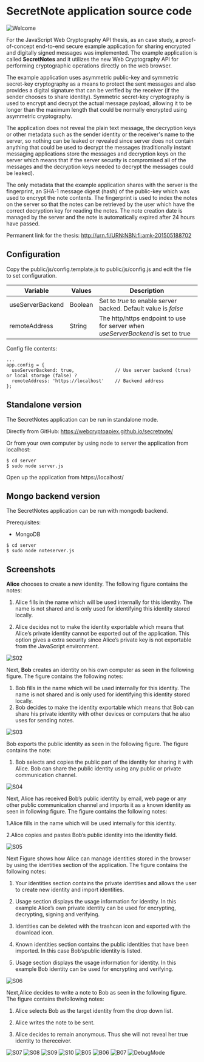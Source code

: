 # SecretNote application source code

![Welcome](https://raw.githubusercontent.com/Fincodr/WebCryptoAPI/master/images/S01_A00_welcome.png)

For the JavaScript Web Cryptography API thesis, as an case study, a proof-of-concept end-to-end secure example application for sharing encrypted and digitally signed messages was implemented. The example application is called **SecretNotes** and it utilizes the new Web Cryptography API for performing cryptographic operations directly on the web browser.

The example application uses asymmetric public-key and symmetric secret-key cryptography as a means to protect the sent messages and also provides a digital signature that can be verified by the receiver (if the sender chooses to share identity). Symmetric secret-key cryptography is used to encrypt and decrypt the actual message payload, allowing it to be longer than the maximum length that could be normally encrypted using asymmetric cryptography.
 
The application does not reveal the plain text message, the decryption keys or other metadata such as the sender identity or the receiver's name to the server, so nothing can be leaked or revealed since server does not contain anything that could be used to decrypt the messages (traditionally instant messaging applications store the messages and decryption keys on the server which means that if the server security is compromised all of the messages and the decryption keys needed to decrypt the messages could be leaked).

The only metadata that the example application shares with the server is the fingerprint, an SHA-1 message digest (hash) of the public-key which was used to encrypt the note contents. The fingerprint is used to index the notes on the server so that the notes can be retrieved by the user which have the correct decryption key for reading the notes. The note creation date is managed by the server and the note is automatically expired after 24 hours have passed.
 
Permanent link for the thesis: http://urn.fi/URN:NBN:fi:amk-201505188702

## Configuration

Copy the public/js/config.template.js to public/js/config.js and edit the file to set configuration.

| Variable | Values | Description |
| ------------- | ------------- | ------------- |
| useServerBackend | Boolean  | Set to _true_ to enable server backed. Default value is _false_ |
| remoteAddress | String  | The http/https endpoint to use for server when _useServerBackend_ is set to true |

Config file contents:

```
...
app.config = {
  useServerBackend: true,				// Use server backend (true) or local storage (false) ?
  remoteAddress: 'https://localhost'	// Backend address
};
```

## Standalone version

The SecretNotes application can be run in standalone mode.

Directly from GitHub:
https://webcryptoapiex.github.io/secretnote/

Or from your own computer by using node to server the application from localhost:

```
$ cd server
$ sudo node server.js
```

Open up the application from https://localhost/

## Mongo backend version

The SecretNotes application can be run with mongodb backend.

Prerequisites:
- MongoDB

```
$ cd server
$ sudo node noteserver.js
```

## Screenshots

**Alice** chooses to create a new identity. The following figure contains the notes:

1. Alice fills in the name which will be used internally for this identity. The name is not shared and is only used for identifying this identity stored locally.

2. Alice decides not to make the identity exportable which means that Alice’s private identity cannot be exported out of the application. This option gives a extra security since Alice’s private key is not exportable from the JavaScript environment.

![S02](https://raw.githubusercontent.com/Fincodr/WebCryptoAPI/master/images/S02_A01_create_identity_dialog.png)

Next, **Bob** creates an identity on his own computer as seen in the following figure. The figure contains the following notes:

1. Bob fills in the name which will be used internally for this identity. The name is not shared and is only used for identifying this identity stored locally.
2. Bob decides to make the identity exportable which means that Bob can share his private identity with other devices or computers that he also uses for sending notes.

![S03](https://raw.githubusercontent.com/Fincodr/WebCryptoAPI/master/images/S03_B01_create_identity_dialog.png)

Bob exports the public identity as seen in the following figure. The figure contains the note:

1. Bob selects and copies the public part of the identity for sharing it with Alice. Bob can share the public identity using any public or private communication channel.

![S04](https://raw.githubusercontent.com/Fincodr/WebCryptoAPI/master/images/S04_B02_export_identity_dialog.png)

Next, Alice has received Bob’s public identity by email, web page or any other public communication channel and imports it as a known identity as seen in following figure. The figure contains the following notes:

1.Alice fills in the name which will be used internally for this identity.

2.Alice copies and pastes Bob’s public identity into the identity field.

![S05](https://raw.githubusercontent.com/Fincodr/WebCryptoAPI/master/images/S05_A04_import_identity_dialog.png)

Next Figure shows how Alice can manage identities stored in the browser by using the identities section of the application. The figure contains the following notes:

1. Your identities section contains the private identities and allows the user to create new identity and import identities.

2. Usage section displays the usage information for identity. In this example Alice’s own private identity can be used for encrypting, decrypting, signing and verifying.
 
3. Identities can be deleted with the trashcan icon and exported with the download icon.

4. Known identities section contains the public identities that have been imported. In this case Bob’spublic identity is listed.

5. Usage section displays the usage information for identity. In this example Bob identity can be used for encrypting and verifying.

![S06](https://raw.githubusercontent.com/Fincodr/WebCryptoAPI/master/images/S06_A05_manage_identities.png)

Next,Alice decides to write a note to Bob as seen in the following figure. The figure contains thefollowing notes:

1. Alice selects Bob as the target identity from the drop down list.

2. Alice writes the note to be sent.

3. Alice decides to remain anonymous. Thus she will not reveal her true identity to thereceiver.

![S07](https://raw.githubusercontent.com/Fincodr/WebCryptoAPI/master/images/S07_A06_create_note.png)
![S08](https://raw.githubusercontent.com/Fincodr/WebCryptoAPI/master/images/S08_B03_notes.png)
![S09](https://raw.githubusercontent.com/Fincodr/WebCryptoAPI/master/images/S09_B04_decrypted_note.png)
![S10](https://raw.githubusercontent.com/Fincodr/WebCryptoAPI/master/images/S10_A07_create_note.png)
![B05](https://raw.githubusercontent.com/Fincodr/WebCryptoAPI/master/images/S11_B05_decrypted_note_unknown_sender.png)
![B06](https://raw.githubusercontent.com/Fincodr/WebCryptoAPI/master/images/S12_B06_import_identity.png)
![B07](https://raw.githubusercontent.com/Fincodr/WebCryptoAPI/master/images/S13_B07_decrypted_node_trusted_sender.png)
![DebugMode](https://raw.githubusercontent.com/Fincodr/WebCryptoAPI/master/images/S14_debug.png)
